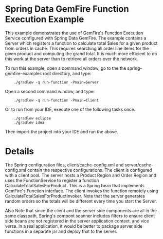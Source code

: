 Spring Data GemFire Function Execution Example
==============================================

This example demonstrates the use of GemFire's Function Execution Service configured with Spring Data GemFire. The example contains a Server which registers a function to calculate total $ales for a given product from orders in cache. This requires searching all order line items for the given product and computing the grand total. It is much more efficient to do this work at the server than to retrieve all orders over the network.

To run this example, open a command window, go to the the spring-gemfire-examples root directory, and type:

        ./gradlew -q run-function -Pmain=Server

Open a second command window, and type:

        ./gradlew -q run-function -Pmain=Client

Or to run from your IDE, execute one of the following tasks once.

        ./gradlew eclipse
        ./gradlew idea 

Then import the project into your IDE and run the above.

# Details
The Spring configuration files, client/cache-config.xml and server/cache-config.xml contain the respective configurations. The client is configured with a client pool. The server hosts a Product Region and Order Region and uses the FunctionService to register a function CalculateTotalSalesForProduct. This is a Spring bean that implements GemFire's Function interface. The client invokes the function remotely using CalculateTotalSalesForProductInvoker. Note that the server generates random orders so the totals will be different every time you start the Server.

Also Note that since the client and the server side components are all in the same classpath, Spring's compont scanner includes filters to ensure client side beans are not registered in the server application context, and vice versa. In a real application, it would be better to package server side functions in a separate jar and deploy that to the server. 

